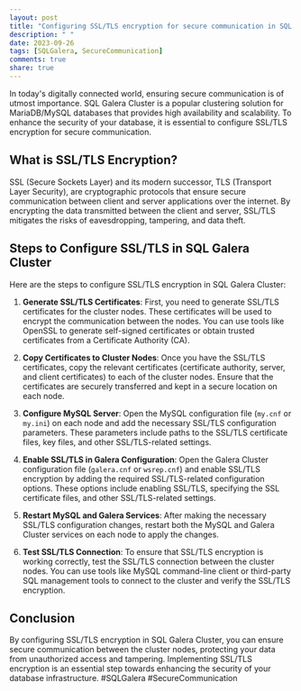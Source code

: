 ```yaml
---
layout: post
title: "Configuring SSL/TLS encryption for secure communication in SQL Galera Cluster"
description: " "
date: 2023-09-26
tags: [SQLGalera, SecureCommunication]
comments: true
share: true
---
```


In today's digitally connected world, ensuring secure communication is of utmost importance. SQL Galera Cluster is a popular clustering solution for MariaDB/MySQL databases that provides high availability and scalability. To enhance the security of your database, it is essential to configure SSL/TLS encryption for secure communication.

## What is SSL/TLS Encryption?

SSL (Secure Sockets Layer) and its modern successor, TLS (Transport Layer Security), are cryptographic protocols that ensure secure communication between client and server applications over the internet. By encrypting the data transmitted between the client and server, SSL/TLS mitigates the risks of eavesdropping, tampering, and data theft.

## Steps to Configure SSL/TLS in SQL Galera Cluster

Here are the steps to configure SSL/TLS encryption in SQL Galera Cluster:

1. **Generate SSL/TLS Certificates**: First, you need to generate SSL/TLS certificates for the cluster nodes. These certificates will be used to encrypt the communication between the nodes. You can use tools like OpenSSL to generate self-signed certificates or obtain trusted certificates from a Certificate Authority (CA).

2. **Copy Certificates to Cluster Nodes**: Once you have the SSL/TLS certificates, copy the relevant certificates (certificate authority, server, and client certificates) to each of the cluster nodes. Ensure that the certificates are securely transferred and kept in a secure location on each node.

3. **Configure MySQL Server**: Open the MySQL configuration file (`my.cnf` or `my.ini`) on each node and add the necessary SSL/TLS configuration parameters. These parameters include paths to the SSL/TLS certificate files, key files, and other SSL/TLS-related settings.

4. **Enable SSL/TLS in Galera Configuration**: Open the Galera Cluster configuration file (`galera.cnf` or `wsrep.cnf`) and enable SSL/TLS encryption by adding the required SSL/TLS-related configuration options. These options include enabling SSL/TLS, specifying the SSL certificate files, and other SSL/TLS-related settings.

5. **Restart MySQL and Galera Services**: After making the necessary SSL/TLS configuration changes, restart both the MySQL and Galera Cluster services on each node to apply the changes.

6. **Test SSL/TLS Connection**: To ensure that SSL/TLS encryption is working correctly, test the SSL/TLS connection between the cluster nodes. You can use tools like MySQL command-line client or third-party SQL management tools to connect to the cluster and verify the SSL/TLS encryption.

## Conclusion

By configuring SSL/TLS encryption in SQL Galera Cluster, you can ensure secure communication between the cluster nodes, protecting your data from unauthorized access and tampering. Implementing SSL/TLS encryption is an essential step towards enhancing the security of your database infrastructure. #SQLGalera #SecureCommunication